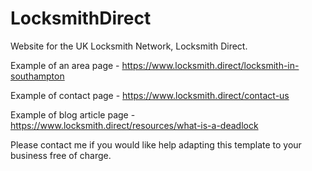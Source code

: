 # LocksmithDirect
Website for the UK Locksmith Network, Locksmith Direct. 

Example of an area page - <a href="https://www.locksmith.direct/locksmith-in-southampton">https://www.locksmith.direct/locksmith-in-southampton</a>

Example of contact page - <a href="https://www.locksmith.direct/contact-us">https://www.locksmith.direct/contact-us</a>

Example of blog article page - <a href="https://www.locksmith.direct/resources/what-is-a-deadlock">https://www.locksmith.direct/resources/what-is-a-deadlock</a>

Please contact me if you would like help adapting this template to your business free of charge. 
